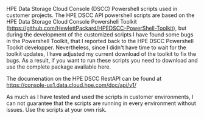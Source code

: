 HPE Data Storage Cloud Console (DSCC) Powershell scripts used in customer projects.
The HPE DSCC API powershell scripts are based on the HPE Data Storage Cloud Console Powershell Toolkit (https://github.com/HewlettPackard/HPEDSCC-PowerShell-Toolkit), but during the development of the customized scripts I have found some bugs in the Powershell Toolkit, that I reported back to the HPE DSCC Powershell Toolkit developper. Nevertheless, since I didn't have time to wait for the toolkit updates, I have adjusted my current download of the toolkit to fix the bugs. As a result, if you want to run these scripts you need to download and use the complete package available here. 

The documenation on the HPE DSCC RestAPI can be found at https://console-us1.data.cloud.hpe.com/doc/api/v1/

As much as I have tested and used the scripts in customer environments, I can not guarantee that the scripts are running in every environment without issues. Use the scripts at your own risk. 
